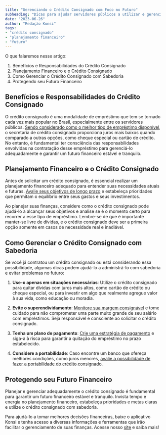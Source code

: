 ```yaml
---
title: "Gerenciando o Crédito Consignado com Foco no Futuro"
subheading: "Dicas para ajudar servidores públicos a utilizar e gerenciar o crédito consignado com sabedoria, garantindo um futuro financeiro estável e tranquilo."
date: "2023-06-26"
author: "Redação Konsi"
tags:
- "crédito consignado"
- "planejamento financeiro"
- "futuro"
---
```


O que falaremos nesse artigo:

1. Benefícios e Responsabilidades do Crédito Consignado
2. Planejamento Financeiro e o Crédito Consignado
3. Como Gerenciar o Crédito Consignado com Sabedoria
4. Protegendo seu Futuro Financeiro

## Benefícios e Responsabilidades do Crédito Consignado

O crédito consignado é uma modalidade de empréstimo que tem se tornado cada vez mais popular no Brasil, especialmente entre os servidores públicos. [Sendo considerado como o melhor tipo de empréstimo disponível](https://konsi.com.br/postagens/5-motivos-para-escolher-o-credito-consignado-publico), o secretaria de crédito consignado proporciona juros mais baixos quando comparado a outras opções, como cheque especial ou cartão de crédito. No entanto, é fundamental ter consciência das responsabilidades envolvidas na contratação desse empréstimo para gerenciá-lo adequadamente e garantir um futuro financeiro estável e tranquilo.

## Planejamento Financeiro e o Crédito Consignado

Antes de solicitar um crédito consignado, é essencial realizar um planejamento financeiro adequado para entender suas necessidades atuais e futuras. [Avalie seus objetivos de longo prazo](https://konsi.com.br/postagens/como-montar-um-planejamento-financeiro-de-longo-prazo-para-servidores-pblicos) e estabeleça prioridades que permitam o equilíbrio entre seus gastos e seus investimentos.

Ao planejar suas finanças, considere como o crédito consignado pode ajudá-lo a alcançar seus objetivos e analise se é o momento certo para recorrer a esse tipo de empréstimo. Lembre-se de que é importante manter-se livre de dívidas, e o crédito consignado deve ser a primeira opção somente em casos de necessidade real e inadiável.

## Como Gerenciar o Crédito Consignado com Sabedoria

Se você já contratou um crédito consignado ou está considerando essa possibilidade, algumas dicas podem ajudá-lo a administrá-lo com sabedoria e evitar problemas no futuro:

1. **Use-o apenas em situações necessárias**: Utilize o crédito consignado para quitar dívidas com juros mais altos, como cartão de crédito ou cheque especial, ou para investir em algo que realmente agregue valor à sua vida, como educação ou moradia.

2. **Evite o superendividamento**: [Monitore sua margem consignável](https://konsi.com.br/postagens/entendendo-a-margem-consignvel-como-planejar-seu-crdito-consignado) e tome cuidado para não comprometer uma parte muito grande de seu salário com empréstimos. Seja responsável e consciente ao solicitar o crédito consignado.

3. **Tenha um plano de pagamento**: [Crie uma estratégia de pagamento](https://konsi.com.br/postagens/como-criar-um-plano-de-pagamento-estratgico-para-seu-emprstimo-consignado) e siga-a à risca para garantir a quitação do empréstimo no prazo estabelecido.

4. **Considere a portabilidade**: Caso encontre um banco que ofereça melhores condições, como juros menores, [avalie a possibilidade de fazer a portabilidade do crédito consignado](https://konsi.com.br/postagens/como-fazer-a-portabilidade-de-crdito-consignado-passo-a-passo).

## Protegendo seu Futuro Financeiro

Planejar e gerenciar adequadamente o crédito consignado é fundamental para garantir um futuro financeiro estável e tranquilo. Invista tempo e energia no planejamento financeiro, estabeleça prioridades e metas claras e utilize o crédito consignado com sabedoria.

Para ajudá-lo a tomar melhores decisões financeiras, baixe o aplicativo Konsi e tenha acesso a diversas informações e ferramentas que irão facilitar o gerenciamento de suas finanças. Acesse nosso [site](https://konsi.com.br/) e saiba mais!